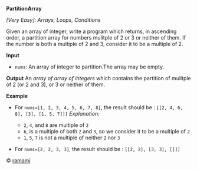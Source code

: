 **PartitionArray**

*[Very Easy]: Arrays, Loops, Conditions*

Given an array of integer, write a program which returns, in ascending order, a partition array for numbers mulitple of 2 or 3 or neither of them.
If the number is both a multiple of 2 and 3, consider it to be a multiple of 2.

__Input__
- `nums`: An array of integer to partition.The array may be empty.

__Output__
An *array of array of integers* which contains the partition of mulitple of 2 (or 2 and 3), or 3 or neither of them.

__Example__
- For `nums=[1, 2, 3, 4, 5, 6, 7, 8]`, the result should be : `[[2, 4, 6, 8], [3], [1, 5, 7]]]`
  *Explanation:*
  - `2`, `4`, and `8` are multiple of `2`
  - `6`, is a multiple of both `2` and `3`, so we consider it to be a multiple of `2`
  - `1`, `5`, `7` is not a multiple of neither `2` nor `3`

- For `nums=[2, 2, 3, 3]`, the result should be : `[[2, 2], [3, 3], []]]`

© [ramamj](https://app.codesignal.com/profile/ramamj)


